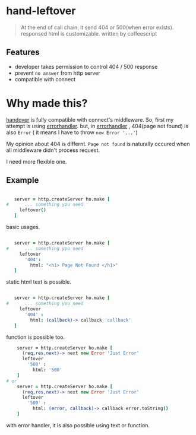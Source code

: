 # hand-leftover

> At the end of call chain, it send 404 or 500(when error exists).
> responsed html is customizable.
> written by coffeescript

## Features

* developer takes permission to control 404 / 500 response
* prevent `no answer` from http server 
* compatible with connect


# Why made this?

[handover][ho] is fully compatible with connect's middleware.
So, first my attempt is using [errorhandler][eh].
but, in [errorhandler][eh] , 404(page not found) is also `Error` ( it means I have to throw `new Error '...'`)

[ho]: https://www.npmjs.org/package/handover
[eh]: https://www.npmjs.org/package/errorhandler

My opinion about 404 is differnt.
`Page not found` is naturally occured when all middleware didn't process request.

I need more flexible one.


## Example

 ```coffee 

    server = http.createServer ho.make [
#      ... something you need
      leftover()
    ]
 

 ```
basic usages.

 ```coffee 

    server = http.createServer ho.make [
#      ... something you need
      leftover
        '404':
          html: "<h1> Page Not Found </h1>"
    ]

 ```
static html text is possible.


 ```coffee  

    server = http.createServer ho.make [
#      ... something you need
      leftover
        '404' :
          html: (callback)-> callback 'callback'
    ]

 ```
function is possible too.

```coffee
    server = http.createServer ho.make [
      (req,res,next)-> next new Error 'Just Error' 
      leftover
        '500' :
          html: '500'
    ] 
# or 
    server = http.createServer ho.make [
      (req,res,next)-> next new Error 'Just Error' 
      leftover
        '500' :
          html: (error, callback)-> callback error.toString()
    ]

```

with error handler, it is also possible using text or function.




